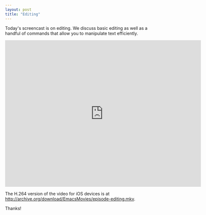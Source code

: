 ```yaml
---
layout: post
title: "Editing"
---
```


Today's screencast is on editing. We discuss basic editing as well as a handful of commands that allow you to manipulate text efficiently. 




<iframe src="http://archive.org/embed/EmacsMovies/episode-editing.webm" width="640" height="480" frameborder="0"></iframe>

The H.264 version of the video for iOS devices is at <http://archive.org/download/EmacsMovies/episode-editing.mkv>.

Thanks!






